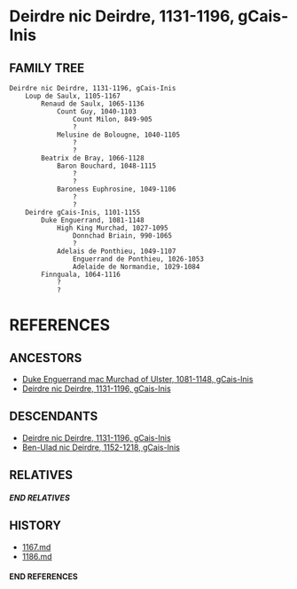# Deirdre nic Deirdre, 1131-1196, gCais-Inis

## FAMILY TREE

```
Deirdre nic Deirdre, 1131-1196, gCais-Inis
	Loup de Saulx, 1105-1167
		Renaud de Saulx, 1065-1136
			Count Guy, 1040-1103
				Count Milon, 849-905
				?
			Melusine de Bolougne, 1040-1105
				?
				?
		Beatrix de Bray, 1066-1128
			Baron Bouchard, 1048-1115
				?
				?
			Baroness Euphrosine, 1049-1106
				?
				?
	Deirdre gCais-Inis, 1101-1155
		Duke Enguerrand, 1081-1148
			High King Murchad, 1027-1095
				Donnchad Briain, 990-1065
				?
			Adelais de Ponthieu, 1049-1107
				Enguerrand de Ponthieu, 1026-1053
				Adelaide de Normandie, 1029-1084
		Finnguala, 1064-1116
			?
			?
```


# REFERENCES

## ANCESTORS
* [Duke Enguerrand mac Murchad of Ulster, 1081-1148, gCais-Inis](enguerrand_mac_murchad_1081.md)
* [Deirdre nic Deirdre, 1131-1196, gCais-Inis](deirdre_nic_deirdre_1131.md)

## DESCENDANTS
* [Deirdre nic Deirdre, 1131-1196, gCais-Inis](deirdre_nic_deirdre_1131.md)
* [Ben-Ulad nic Deirdre, 1152-1218, gCais-Inis](ben-ulad_nic_deirdre_1152.md)

## RELATIVES

##### END RELATIVES 
## HISTORY
* [1167.md](../h/1167.md)
* [1186.md](../h/1186.md)

#### END REFERENCES

